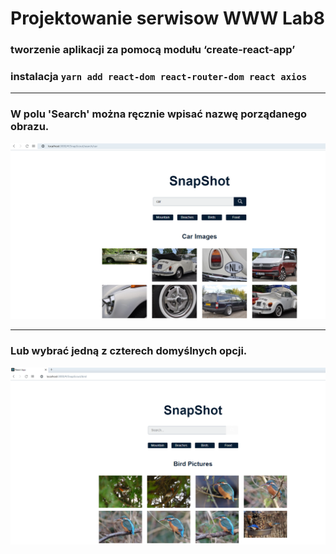 # Projektowanie serwisow WWW Lab8

### tworzenie aplikacji za pomocą modułu ‘create-react-app’

### instalacja `yarn add react-dom react-router-dom react axios` 

<hr>

### W polu 'Search' można ręcznie wpisać nazwę porządanego obrazu.


![](screenshots/obraz2.png)

<hr>

### Lub wybrać jedną z czterech domyślnych opcji.

![](screenshots/obraz1.png)